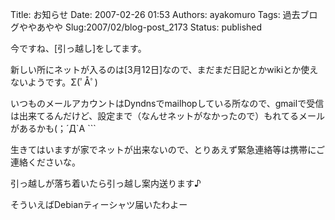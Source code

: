 Title: お知らせ
Date: 2007-02-26 01:53
Authors: ayakomuro
Tags:  過去ブログややあやや
Slug:2007/02/blog-post_2173
Status: published

今ですね、[引っ越し]をしてます。


新しい所にネットが入るのは[3月12日]なので、まだまだ日記とかwikiとか使えないようです。Σ(ﾟÅﾟ)

いつものメールアカウントはDyndnsでmailhopしている所なので、gmailで受信は出来てるんだけど、設定まで（なんせネットがなかったので）もれてるメールがあるかも(；´Д\`A
\`\`\`

生きてはいますが家でネットが出来ないので、とりあえず緊急連絡等は携帯にご連絡くださいな。

引っ越しが落ち着いたら引っ越し案内送ります♪

そういえばDebianティーシャツ届いたわよー
